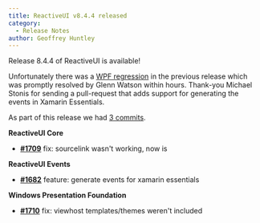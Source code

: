 ```yaml
---
title: ReactiveUI v8.4.4 released
category: 
  - Release Notes
author: Geoffrey Huntley
---
```


Release 8.4.4 of ReactiveUI is available!

Unfortunately there was a [WPF regression](https://github.com/reactiveui/ReactiveUI/pull/1710) in the previous release which was promptly resolved by Glenn Watson within hours. Thank-you Michael Stonis for sending a pull-request that adds support for generating the events in Xamarin Essentials.

As part of this release we had [3 commits](https://github.com/reactiveui/reactiveui/compare/8.4.1...8.4.4).

__ReactiveUI Core__
- [__#1709__](https://github.com/reactiveui/ReactiveUI/pull/1709) fix: sourcelink wasn't working, now is

__ReactiveUI Events__
- [__#1682__](https://github.com/reactiveui/ReactiveUI/pull/1682) feature: generate events for xamarin essentials 

__Windows Presentation Foundation__
- [__#1710__](https://github.com/reactiveui/ReactiveUI/pull/1710) fix: viewhost templates/themes weren't included
